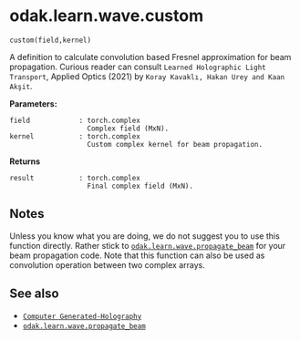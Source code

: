 # odak.learn.wave.custom

`custom(field,kernel)`

A definition to calculate convolution based Fresnel approximation for beam propagation. Curious reader can consult `Learned Holographic Light Transport`, Applied Optics (2021) by `Koray Kavaklı, Hakan Urey and Kaan Akşit`.

**Parameters:**

    field            : torch.complex
                       Complex field (MxN).
    kernel           : torch.complex
                       Custom complex kernel for beam propagation.
                       
**Returns**

    result           : torch.complex
                       Final complex field (MxN).

## Notes

Unless you know what you are doing, we do not suggest you to use this function directly. Rather stick to [`odak.learn.wave.propagate_beam`](propagate_beam.md) for  your beam propagation code. Note that this function can also be used as convolution operation between two complex arrays.

## See also

* [`Computer Generated-Holography`](../../../cgh.md)
* [`odak.learn.wave.propagate_beam`](propagate_beam.md)

